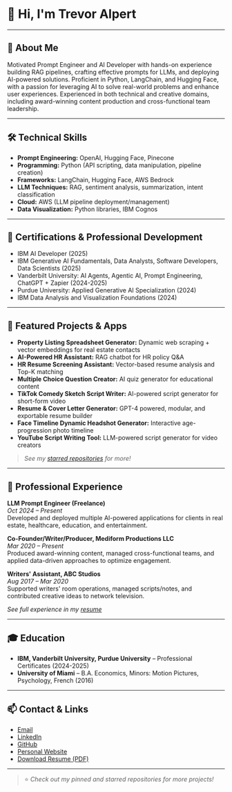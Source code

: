 # 👋 Hi, I'm Trevor Alpert

---

## 🚀 About Me

Motivated Prompt Engineer and AI Developer with hands-on experience building RAG pipelines, crafting effective prompts for LLMs, and deploying AI-powered solutions. Proficient in Python, LangChain, and Hugging Face, with a passion for leveraging AI to solve real-world problems and enhance user experiences. Experienced in both technical and creative domains, including award-winning content production and cross-functional team leadership.

---

## 🛠️ Technical Skills

- **Prompt Engineering:** OpenAI, Hugging Face, Pinecone
- **Programming:** Python (API scripting, data manipulation, pipeline creation)
- **Frameworks:** LangChain, Hugging Face, AWS Bedrock
- **LLM Techniques:** RAG, sentiment analysis, summarization, intent classification
- **Cloud:** AWS (LLM pipeline deployment/management)
- **Data Visualization:** Python libraries, IBM Cognos

---

## 📜 Certifications & Professional Development

- IBM AI Developer (2025)
- IBM Generative AI Fundamentals, Data Analysts, Software Developers, Data Scientists (2025)
- Vanderbilt University: AI Agents, Agentic AI, Prompt Engineering, ChatGPT + Zapier (2024-2025)
- Purdue University: Applied Generative AI Specialization (2024)
- IBM Data Analysis and Visualization Foundations (2024)

---

## 🌟 Featured Projects & Apps

- **Property Listing Spreadsheet Generator:** Dynamic web scraping + vector embeddings for real estate contacts
- **AI-Powered HR Assistant:** RAG chatbot for HR policy Q&A
- **HR Resume Screening Assistant:** Vector-based resume analysis and Top-K matching
- **Multiple Choice Question Creator:** AI quiz generator for educational content
- **TikTok Comedy Sketch Script Writer:** AI-powered script generator for short-form video
- **Resume & Cover Letter Generator:** GPT-4 powered, modular, and exportable resume builder
- **Face Timeline Dynamic Headshot Generator:** Interactive age-progression photo timeline
- **YouTube Script Writing Tool:** LLM-powered script generator for video creators

> _See my [starred repositories](https://github.com/trevoralpert?tab=stars) for more!_

---

## 💼 Professional Experience

**LLM Prompt Engineer (Freelance)**  
*Oct 2024 – Present*  
Developed and deployed multiple AI-powered applications for clients in real estate, healthcare, education, and entertainment.

**Co-Founder/Writer/Producer, Mediform Productions LLC**  
*Mar 2020 – Present*  
Produced award-winning content, managed cross-functional teams, and applied data-driven approaches to optimize engagement.

**Writers' Assistant, ABC Studios**  
*Aug 2017 – Mar 2020*  
Supported writers' room operations, managed scripts/notes, and contributed creative ideas to network television.

*See full experience in my [resume](./Trevor%20Alpert%20Resume%20for%20Lazarus%20%282025-06-10%29%20%281%29.pdf)*

---

## 🎓 Education

- **IBM, Vanderbilt University, Purdue University** – Professional Certificates (2024-2025)
- **University of Miami** – B.A. Economics, Minors: Motion Pictures, Psychology, French (2016)

---

## 📫 Contact & Links

- [Email](mailto:trevoralpert1@gmail.com)
- [LinkedIn](https://www.linkedin.com/in/trevoralpert)
- [GitHub](https://github.com/trevoralpert)
- [Personal Website](https://www.trevoralpert.com)
- [Download Resume (PDF)](./Trevor%20Alpert%20Resume%20for%20Lazarus%20%282025-06-10%29%20%281%29.pdf)

---

> ⭐ _Check out my pinned and starred repositories for more projects!_
